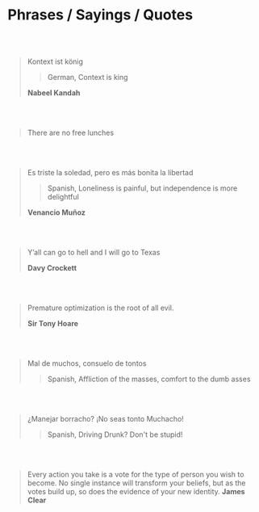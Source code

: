 # Phrases / Sayings / Quotes

<br/>
<br/>

> Kontext ist könig
>> German, Context is king
>
> **Nabeel Kandah**

<br/>
<br/>

> There are no free lunches

<br/>
<br/>

> Es triste la soledad, pero es más bonita la libertad
>> Spanish, Loneliness is painful, but independence is more delightful
>
> **Venancio Muñoz**

<br/>
<br/>

> Y’all can go to hell and I will go to Texas
>
> **Davy Crockett**

<br/>
<br/>

> Premature optimization is the root of all evil.
>
> **Sir Tony Hoare**

<br/>
<br/>

> Mal de muchos, consuelo de tontos
>> Spanish, Affliction of the masses, comfort to the dumb asses

<br/>
<br/>

> ¿Manejar borracho? ¡No seas tonto Muchacho!
>> Spanish, Driving Drunk? Don't be stupid!

<br/>
<br/>

> Every action you take is a vote for the type of person you wish to become. No single instance will transform your beliefs, but as the votes build up, so does the evidence of your new identity.
> **James Clear**

<br/>
<br/>
